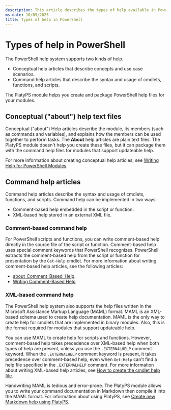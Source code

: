 ```yaml
---
description: This article describes the types of help available in PowerShell.
ms.date: 10/09/2025
title: Types of help in PowerShell
---
```

# Types of help in PowerShell

The PowerShell help system supports two kinds of help.

- Conceptual help articles that describe concepts and use case scenarios.
- Command help articles that describe the syntax and usage of cmdlets, functions, and scripts.

The PlatyPS module helps you create and package PowerShell help files for your modules.

## Conceptual ("about") help text files

Conceptual ("about") Help articles describe the module, its members (such as commands and
variables), and explains how the members can be used together to perform tasks. The **About** help
articles are plain text files. The PlatyPS module doesn't help you create these files, but it can
package them with the command help files for modules that support updateable help.

For more information about creating conceptual help articles, see
[Writing Help for PowerShell Modules][04].

## Command help articles

Command help articles describe the syntax and usage of cmdlets, functions, and scripts. Command help
can be implemented in two ways:

- Comment-based help embedded in the script or function.
- XML-based help stored in an external XML file.

### Comment-based command help

For PowerShell scripts and functions, you can write comment-based help directly in the source file
of the script or function. Comment-based help uses special comment keywords that PowerShell
recognizes. PowerShell extracts the comment-based help from the script or function for presentation
by the `Get-Help` cmdlet. For more information about writing comment-based help articles, see the
following articles:

- [about_Comment_Based_Help][01].
- [Writing Comment-Based Help][03]

### XML-based command help

The PowerShell help system also supports the help files written in the Microsoft Assistance Markup
Language (MAML) format. MAML is an XML-based schema used to create help documentation. MAML is the
only way to create help for cmdlets that are implemented in binary modules. Also, this is the format
required for modules that support updateable help.

You can use MAML to create help for scripts and functions. However, comment-based help takes
precedence over XML-based help when both types of help are present, unless you use the
`.EXTERNALHELP` comment keyword. When the `.EXTERNALHELP` comment keyword is present, it takes
precedence over comment-based help, even when `Get-Help` can't find a help file specified in the
`.EXTERNALHELP` comment. For more information about writing XML-based help articles, see
[How to create the cmdlet help file][02].

Handwriting MAML is tedious and error-prone. The PlatyPS module allows you to write your command
documentation in Markdown then compile it into the MAML format. For information about using PlatyPS,
see [Create new Markdown help using PlatyPS][05].

<!-- link references -->
[01]: /powershell/module/microsoft.powershell.core/about/about_comment_based_help
[02]: /powershell/scripting/developer/help/how-to-create-the-cmdlet-help-file
[03]: /powershell/scripting/developer/help/writing-comment-based-help-topics
[04]: /powershell/scripting/developer/help/writing-help-for-windows-powershell-modules#types-of-module-help
[05]: step-1-create-new-markdown-help.md
